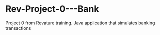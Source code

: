 # Rev-Project-0---Bank
Project 0 from Revature training. Java application that simulates banking transactions
